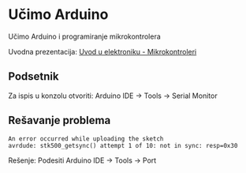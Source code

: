 # Učimo Arduino

Učimo Arduino i programiranje mikrokontrolera

Uvodna prezentacija: [Uvod u elektroniku - Mikrokontroleri](https://www.slideshare.net/DamjanPavlica/uvod-u-elektroniku-mikrokontroleri)

## Podsetnik

Za ispis u konzolu otvoriti: Arduino IDE -> Tools -> Serial Monitor

## Rešavanje problema

```
An error occurred while uploading the sketch
avrdude: stk500_getsync() attempt 1 of 10: not in sync: resp=0x30
```

Rešenje: Podesiti Arduino IDE -> Tools -> Port